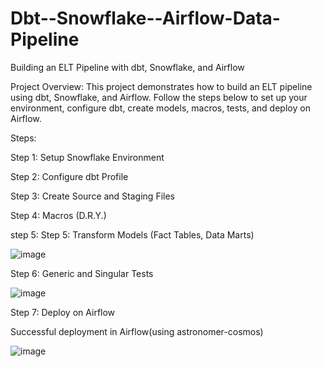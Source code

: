 # Dbt--Snowflake--Airflow-Data-Pipeline
Building an ELT Pipeline with dbt, Snowflake, and Airflow

Project Overview:
This project demonstrates how to build an ELT pipeline using dbt, Snowflake, and Airflow. Follow the steps below to set up your environment, configure dbt, create models, macros, tests, and deploy on Airflow.

Steps:

Step 1: Setup Snowflake Environment

Step 2: Configure dbt Profile

Step 3: Create Source and Staging Files

Step 4: Macros (D.R.Y.)

step 5: Step 5: Transform Models (Fact Tables, Data Marts)

![image](https://github.com/user-attachments/assets/8a22a424-5df4-484e-b306-cfb488556d0b)


Step 6: Generic and Singular Tests

![image](https://github.com/user-attachments/assets/01868363-65e4-4af3-b622-74e7ba621ca7)


Step 7: Deploy on Airflow


Successful deployment in Airflow(using astronomer-cosmos)

![image](https://github.com/user-attachments/assets/2d58e5b7-d372-47f6-8a61-a84801465e56)
